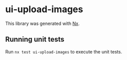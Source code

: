 # ui-upload-images

This library was generated with [Nx](https://nx.dev).

## Running unit tests

Run `nx test ui-upload-images` to execute the unit tests.
